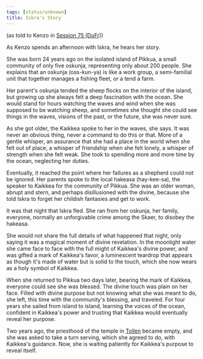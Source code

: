 ```yaml
---
tags: [status/unknown]
title: Iskra's Story
---
```


(as told to Kenzo in [Session 75 (DuFr)](<../session-notes/session-75-dufr.md>))

As Kenzo spends an afternoon with Iskra, he hears her story.

She was born 24 years ago on the isolated island of Pikkua, a small community of only five oskunja, representing only about 200 people. She explains that an oskunja (oss-kun-ya) is like a work group, a semi-familial unit that together manages a fishing fleet, or a tend a farm. 

Her parent's oskunja tended the sheep flocks on the interior of the island, but growing up she always felt a deep fascination with the ocean. She would stand for hours watching the waves and wind when she was supposed to be watching sheep, and sometimes she thought she could see things in the waves, visions of the past, or the future, she was never sure. 

As she got older, the Kaikkea spoke to her in the waves, she says. It was never an obvious thing, never a command to do this or that. More of a gentle whisper, an assurance that she had a place in the world when she felt out of place, a whisper of friendship when she felt lonely, a whisper of strength when she felt weak. She took to spending more and more time by the ocean, neglecting her duties. 

Eventually, it reached the point where her failures as a shepherd could not be ignored. Her parents spoke to the local hakeasa (hay-kee-sa), the speaker to Kaikkea for the community of Pikkua. She was an older woman, abrupt and stern, and perhaps disillusioned with the divine, because she told Iskra to forget her childish fantasies and get to work. 

It was that night that Iskra fled. She ran from her oskunja, her family, everyone, normally an unforgivable crime among the Skaer, to disobey the hakeasa. 

She would not share the full details of what happened that night, only saying it was a magical moment of divine revelation. In the moonlight water she came face to face with the full might of Kaikkea's divine power, and was gifted a mark of Kaikkea's favor, a luminescent teardrop that appears as though it's made of water but is solid to the touch, which she now wears as a holy symbol of Kaikkea. 

When she returned to Pikkua two days later, bearing the mark of Kaikkea, everyone could see she was blessed. The divine touch was plain on her face. Filled with divine purpose but not knowing what she was meant to do, she left, this time with the community's blessing, and traveled. For four years she sailed from island to island, learning the voices of the ocean, confident in Kaikkea's power and trusting that Kaikkea would eventually reveal her purpose. 

Two years ago, the priesthood of the temple in [Tollen](<../../../gazetteer/western-green-sea/tollen/tollen.md>) became empty, and she was asked to take a turn serving, which she agreed to do, with Kaikkea's guidance. Now, she is waiting patiently for Kaikkea's purpose to reveal itself. 